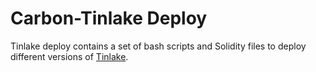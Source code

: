 # Carbon-Tinlake Deploy

Tinlake deploy contains a set of bash scripts and Solidity files to deploy different versions of [Tinlake](https://github.com/centrifuge/tinlake).




